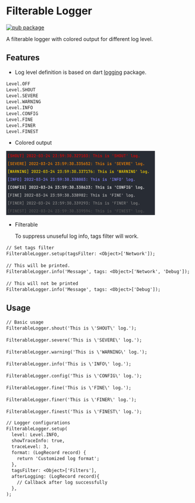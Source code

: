 # Filterable Logger

[![pub package](https://img.shields.io/badge/filterable__logger-v0.0.3-green)](https://pub.dev/packages/filterable_logger)

A filterable logger with colored output for different log level.

## Features

- Log level definition is based on dart [logging](https://pub.dev/packages/logging) package.

```lang=dart
Level.OFF
Level.SHOUT
Level.SEVERE
Level.WARNING
Level.INFO
Level.CONFIG
Level.FINE
Level.FINER
Level.FINEST
```

- Colored output

<img src="https://github.com/dddrop/filterable_logger/blob/main/resources/color_output.png" width="400"  alt="Colored output"/>

- Filterable
    
    To suppress unuseful log info, tags filter will work.

```lang=dart
// Set tags filter
FilterableLogger.setup(tagsFilter: <Object>['Network']);

// This will be printed.
FilterableLogger.info('Message', tags: <Object>['Network', 'Debug']);

// This will not be printed
FilterableLogger.info('Message', tags: <Object>['Debug']);
```

## Usage

```lang=dart
// Basic usage
FilterableLogger.shout('This is \'SHOUT\' log.');

FilterableLogger.severe('This is \'SEVERE\' log.');

FilterableLogger.warning('This is \'WARNING\' log.');

FilterableLogger.info('This is \'INFO\' log.');

FilterableLogger.config('This is \'CONFIG\' log.');

FilterableLogger.fine('This is \'FINE\' log.');

FilterableLogger.finer('This is \'FINER\' log.');

FilterableLogger.finest('This is \'FINEST\' log.');
```

```lang=dart
// Logger configurations
FilterableLogger.setup(
  level: Level.INFO,
  showTraceInfo: true,
  traceLevel: 3,
  format: (LogRecord record) {
    return 'Customized log format';
  },
  tagsFilter: <Object>['Filters'],
  afterLogging: (LogRecord record){
    // Callback after log successfully
  },
);
```
